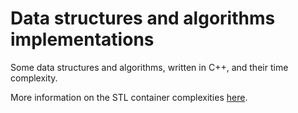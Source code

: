 # Data structures and algorithms implementations

Some data structures and algorithms, written in C++, and their time complexity.

More information on the STL container complexities [here](https://users.cs.northwestern.edu/~riesbeck/programming/c++/stl-summary.html).
